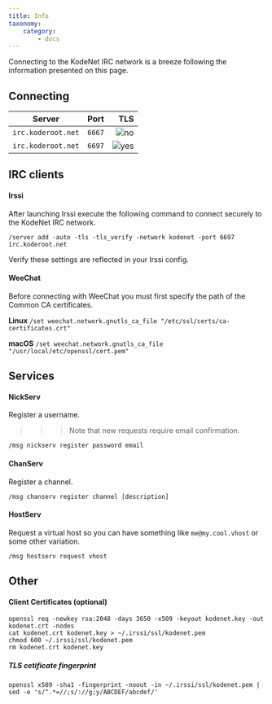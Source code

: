 ```yaml
---
title: Info
taxonomy:
    category:
        - docs
--- 
```

Connecting to the KodeNet IRC network is a breeze following the information presented on this page.

## Connecting
| Server             | Port     | TLS   |
| ------------------ |:--------:| -----:|
| `irc.koderoot.net`   | `6667`     | ![no](/user/pages/media/irc/red-no.png) |
| `irc.koderoot.net`   | `6697`     | ![yes](/user/pages/media/irc/green-yes.png) |

## IRC clients
#### Irssi
After launching Irssi execute the following command to connect securely to the KodeNet IRC network.

`/server add -auto -tls -tls_verify -network kodenet -port 6697 irc.koderoot.net`

Verify these settings are reflected in your Irssi config.

#### WeeChat 
Before connecting with WeeChat you must first specify the path of the Common CA certificates.

**Linux**
`/set weechat.network.gnutls_ca_file "/etc/ssl/certs/ca-certificates.crt"`

**macOS**
`/set weechat.network.gnutls_ca_file "/usr/local/etc/openssl/cert.pem"`

## Services
#### NickServ
Register a username.

>>>Note that new requests require email confirmation. 

`/msg nickserv register password email`


#### ChanServ
Register a channel.

`/msg chanserv register channel [description]`

#### HostServ
Request a virtual host so you can have something like `me@my.cool.vhost` or some other variation.

`/msg hostserv request vhost`

## Other
#### Client Certificates (optional)
```
openssl req -newkey rsa:2048 -days 3650 -x509 -keyout kodenet.key -out kodenet.crt -nodes
cat kodenet.crt kodenet.key > ~/.irssi/ssl/kodenet.pem
chmod 600 ~/.irssi/ssl/kodenet.pem
rm kodenet.crt kodenet.key
```

##### TLS cetificate fingerprint

`openssl x509 -sha1 -fingerprint -noout -in ~/.irssi/ssl/kodenet.pem | sed -e 's/^.*=//;s/://g;y/ABCDEF/abcdef/'`


